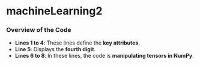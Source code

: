 # machineLearning2
### Overview of the Code

- **Lines 1 to 4**: These lines define the **key attributes**.
- **Line 5**: Displays the **fourth digit**.
- **Lines 6 to 8**: In these lines, the code is **manipulating tensors in NumPy**.
